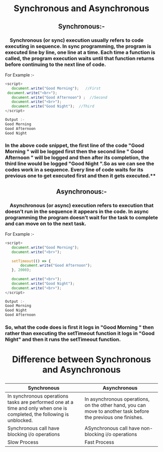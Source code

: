 # <p align=center> Synchronous and Asynchronous  </p>
## <p align=center>Synchronous:-</p> 
### &nbsp; &nbsp; Synchronous (or sync) execution usually refers to code executing in sequence. In sync programming, the program is executed line by line, one line at a time. Each time a function is called, the program execution waits until that function returns before continuing to the next line of code.
 For Example :-  
 ```javascript
 <script>
	document.write("Good Morning");   //First
  document.write("<br>");
	document.write("Good Afternoon") ;  //Second
	document.write("<br>");
	document.write("Good Night");  //Third
</script>

Output :- 
Good Morning
Good Afternoon
Good Night
```
### In the above code snippet, the first line of the code "Good Morning " will be logged first then the second line " Good Afternoon " will be logged and then after its completion, the third line would be logged "Good Night ".So as we can see the codes work in a sequence. Every line of code waits for its previous one to get executed first and then it gets executed.**

## <p align=center>Asynchronous:-</p> 
###  &nbsp; &nbsp; Asynchronous (or async) execution refers to execution that doesn’t run in the sequence it appears in the code. In async programming the program doesn’t wait for the task to complete and can move on to the next task.
 For Example :-  
 ```javascript
 <script>
	document.write("Good Morning");
    document.write("<br>");
  
    setTimeout(() => {
        document.write("Good Afternoon");
    }, 2000);
  
    document.write("<br>");
    document.write("Good Night");
    document.write("<br>");
</script>

Output :- 
Good Morning
Good Night
Good Afternoon
```
### So, what the code does is first it logs in "Good Morning " then rather than executing the setTimeout function it logs in "Good Night" and then it runs the setTimeout function.
# <p align=center>Difference between Synchronous and Asynchronous </p>



|Synchronous| Asynchronous|
|-----------|---------|
| In synchronous operations tasks are performed one at a time and only when one is completed, the following is unblocked.| In asynchronous operations, on the other hand, you can move to another task before the previous one finishes.|
| Synchronous call have blocking i/o operations | ASynchronous call have non-blocking i/o operations |
| Slow Process | Fast Process|

